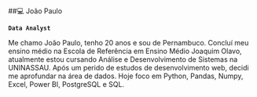 ##💻 João Paulo

**`Data Analyst`**

Me chamo João Paulo, tenho 20 anos e sou de Pernambuco. Concluí meu ensino médio na Escola de Referência em Ensino Médio Joaquim Olavo, atualmente estou cursando Análise e Desenvolvimento de Sistemas na UNINASSAU. Após um perido de estudos de desenvolvimento web, decidi me aprofundar na área de dados.
Hoje foco em Python, Pandas, Numpy, Excel, Power BI, PostgreSQL e SQL.


